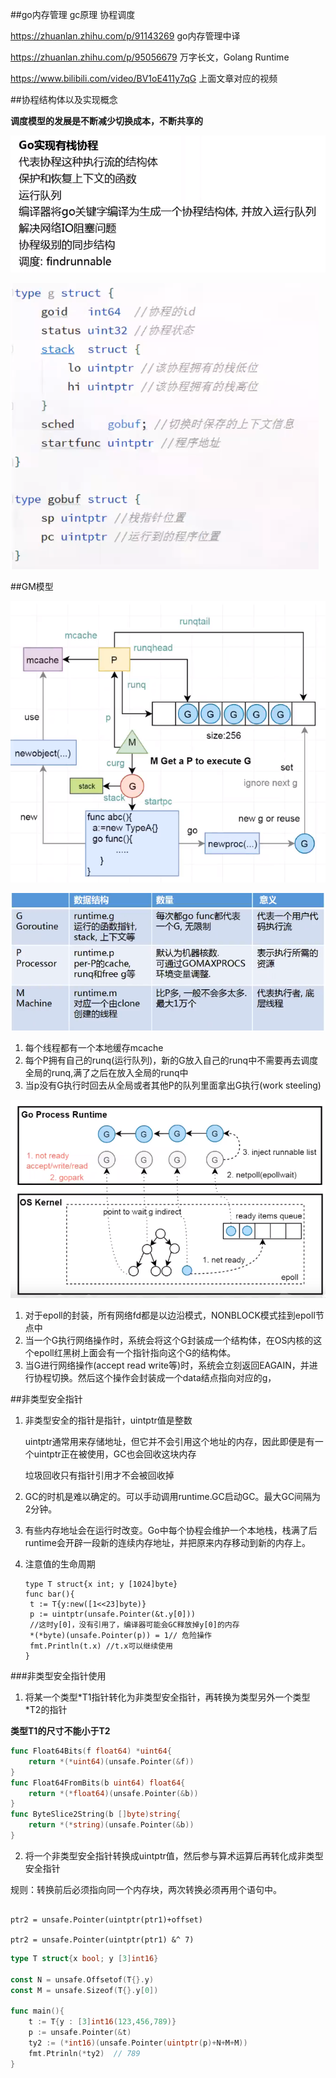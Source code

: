 

##go内存管理 gc原理 协程调度


https://zhuanlan.zhihu.com/p/91143269  go内存管理中译

https://zhuanlan.zhihu.com/p/95056679 万字长文，Golang Runtime

https://www.bilibili.com/video/BV1oE411y7qG 上面文章对应的视频

##协程结构体以及实现概念



**调度模型的发展是不断减少切换成本，不断共享的**




![](images/go实现有栈协程.png)


![](images/go执行流结构体.png)



##GM模型


![](images/go1.1中的GPM模型.png)

![](images/go1.1模型2.png)




1. 每个线程都有一个本地缓存mcache
2. 每个P拥有自己的runq(运行队列)，新的G放入自己的runq中不需要再去调度全局的runq,满了之后在放入全局的runq中
3. 当p没有G执行时回去从全局或者其他P的队列里面拿出G执行(work steeling) 



![](images/GMP网络1.png)






1. 对于epoll的封装，所有网络fd都是以边沿模式，NONBLOCK模式挂到epoll节点中
2. 当一个G执行网络操作时，系统会将这个G封装成一个结构体，在OS内核的这个epoll红黑树上面会有一个指针指向这个G的结构体。
3. 当G进行网络操作(accept read write等)时，系统会立刻返回EAGAIN，并进行协程切换。然后这个操作会封装成一个data结点指向对应的g，







##非类型安全指针



1. 非类型安全的指针是指针，uintptr值是整数

   uintptr通常用来存储地址，但它并不会引用这个地址的内存，因此即便是有一个uintptr正在被使用，GC也会回收这块内存

   垃圾回收只有指针引用才不会被回收掉

2. GC的时机是难以确定的。可以手动调用runtime.GC启动GC。最大GC间隔为2分钟。

3. 有些内存地址会在运行时改变。Go中每个协程会维护一个本地栈，栈满了后runtime会开辟一段新的连续内存地址，并把原来内存移动到新的内存上。

4. 注意值的生命周期

   ```
   type T struct{x int; y [1024]byte}
   func bar(){
   	t := T{y:new([1<<23]byte)}
   	p := uintptr(unsafe.Pointer(&t.y[0]))
   	//这时y[0]，没有引用了，编译器可能会GC释放掉y[0]的内存
   	*(*byte)(unsafe.Pointer(p)) = 1// 危险操作
   	fmt.Println(t.x) //t.x可以继续使用
   }
   ```



###非类型安全指针使用



1. 将某一个类型\*T1指针转化为非类型安全指针，再转换为类型另外一个类型\*T2的指针



**类型T1的尺寸不能小于T2**



```go
func Float64Bits(f float64) *uint64{
    return *(*uint64)(unsafe.Pointer(&f))
}
func Float64FromBits(b uint64) float64{
    return *(*float64)(unsafe.Pointer(&b))
}
func ByteSlice2String(b []byte)string{
    return *(*string)(unsafe.Pointer(&b))
}
```





2. 将一个非类型安全指针转换成uintptr值，然后参与算术运算后再转化成非类型安全指针



规则：转换前后必须指向同一个内存块，两次转换必须再用个语句中。



```

ptr2 = unsafe.Pointer(uintptr(ptr1)+offset)

ptr2 = unsafe.Pointer(uintptr(ptr1) &^ 7)
```



```go
type T struct{x bool; y [3]int16}

const N = unsafe.Offsetof(T{}.y)
const M = unsafe.Sizeof(T{}.y[0])

func main(){
    t := T{y : [3]int16(123,456,789)}
    p := unsafe.Pointer(&t)
    ty2 := (*int16)(unsafe.Pointer(uintptr(p)+N+M+M))
    fmt.Ptrinln(*ty2)  // 789
}


```







